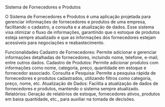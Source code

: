 Sistema de Fornecedores e Produtos

O Sistema de Fornecedores e Produtos é uma aplicação projetada para gerenciar informações de fornecedores e produtos de uma empresa, facilitando o cadastro, a consulta e a atualização de dados.
Esse sistema visa otimizar o fluxo de informações, garantindo que o estoque de produtos esteja sempre atualizado e que as informações dos fornecedores estejam acessíveis para negociações e reabastecimento.

Funcionalidades
Cadastro de Fornecedores: Permite adicionar e gerenciar informações detalhadas de fornecedores, incluindo nome, telefone, e-mail, entre outros dados.
Cadastro de Produtos: Permite adicionar produtos com informações como nome, categoria, preço, quantidade em estoque e fornecedor associado.
Consulta e Pesquisa: Permite a pesquisa rápida de fornecedores e produtos cadastrados, utilizando filtros como categoria, preço, nome, etc.
Atualização de Dados: Facilita a atualização de dados de fornecedores e produtos, mantendo o sistema sempre atualizado.
Relatórios: Geração de relatórios de estoque, fornecedores ativos, produtos em baixa quantidade, etc., para auxiliar na tomada de decisões.
